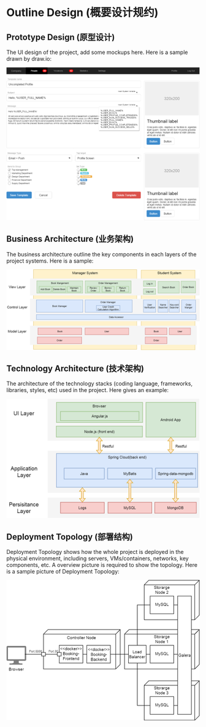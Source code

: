 # Outline Design (概要设计规约)

## Prototype Design (原型设计)

The UI design of the project, add some mockups here. Here is a sample drawn by draw.io:

![mockup](images/outline_design/mockup_sample.png)

## Business Architecture (业务架构)

The business architecture outline the key components in each layers of the project systems. Here is a sample:

![business architecture](images/outline_design/business_architecture_sample.png)


## Technology Architecture (技术架构)

The architecture of the technology stacks (coding language, frameworks, libraries, styles, etc) used in the project. Here gives an example:

![technology architecture](images/outline_design/tech_architecture_sample.png)

## Deployment Topology (部署结构)

Deployment Topology shows how the whole project is deployed in the physical environment, including servers, VMs/containers, networks, key components, etc. A overview picture is required to show the topology. Here is a sample picture of Deployment Topology:

![deployment topology](images/outline_design/deployment_sample.png)
